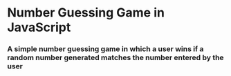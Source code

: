 # Number Guessing Game in JavaScript

### A simple number guessing game in which a user wins if a random number generated matches the number entered by the user
